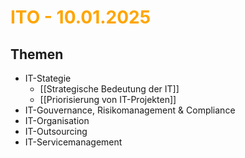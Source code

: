 # <font color = "orange">ITO - 10.01.2025</font>
## Themen
- IT-Stategie
	- [[Strategische Bedeutung der IT]]
	- [[Priorisierung von IT-Projekten]]
- IT-Gouvernance, Risikomanagement & Compliance
- IT-Organisation
- IT-Outsourcing
- IT-Servicemanagement

